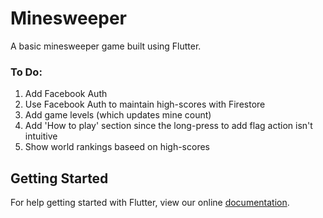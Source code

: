 # Minesweeper

A basic minesweeper game built using Flutter.

### To Do:

1. Add Facebook Auth
2. Use Facebook Auth to maintain high-scores with Firestore
3. Add game levels (which updates mine count)
4. Add 'How to play' section since the long-press to add flag action isn't intuitive
5. Show world rankings baseed on high-scores

## Getting Started

For help getting started with Flutter, view our online
[documentation](https://flutter.io/).
